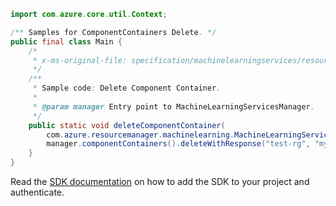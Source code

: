 ```java
import com.azure.core.util.Context;

/** Samples for ComponentContainers Delete. */
public final class Main {
    /*
     * x-ms-original-file: specification/machinelearningservices/resource-manager/Microsoft.MachineLearningServices/preview/2022-02-01-preview/examples/ComponentContainer/delete.json
     */
    /**
     * Sample code: Delete Component Container.
     *
     * @param manager Entry point to MachineLearningServicesManager.
     */
    public static void deleteComponentContainer(
        com.azure.resourcemanager.machinelearning.MachineLearningServicesManager manager) {
        manager.componentContainers().deleteWithResponse("test-rg", "my-aml-workspace", "string", Context.NONE);
    }
}
```

Read the [SDK documentation](https://github.com/Azure/azure-sdk-for-java/blob/azure-resourcemanager-machinelearning_1.0.0-beta.1/sdk/machinelearning/azure-resourcemanager-machinelearning/README.md) on how to add the SDK to your project and authenticate.
